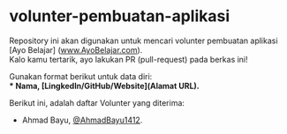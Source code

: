 # volunter-pembuatan-aplikasi
Repository ini akan digunakan untuk mencari volunter pembuatan aplikasi [Ayo Belajar] (www.AyoBelajar.com). <br>
Kalo kamu tertarik, ayo lakukan PR (pull-request) pada berkas ini! <br>

Gunakan format berikut untuk data diri: <br>
**\* Nama, [Lingkedln/GitHub/Website](Alamat URL).**

Berikut ini, adalah daftar Volunter yang diterima: <br>
* Ahmad Bayu, [@AhmadBayu1412](https://AhmadBayu1412.com).
